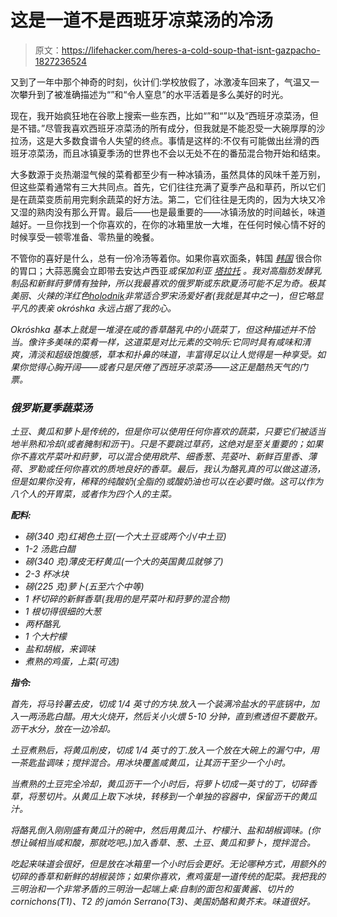 # 这是一道不是西班牙凉菜汤的冷汤

> 原文：<https://lifehacker.com/heres-a-cold-soup-that-isnt-gazpacho-1827236524>

又到了一年中那个神奇的时刻，伙计们:学校放假了，冰激凌车回来了，气温又一次攀升到了被准确描述为“”和“令人窒息”的水平活着是多么美好的时光。



现在，我开始疯狂地在谷歌上搜索一些东西，比如“”和“”以及“西班牙凉菜汤，但是不错。”尽管我喜欢西班牙凉菜汤的所有成分，但我就是不能忍受一大碗厚厚的沙拉汤，这是大多数食谱令人失望的终点。事情是这样的:不仅有可能做出丝滑的西班牙凉菜汤，而且冰镇夏季汤的世界也不会以无处不在的番茄混合物开始和结束。

大多数源于炎热潮湿气候的菜肴都至少有一种冰镇汤，虽然具体的风味千差万别，但这些菜肴通常有三大共同点。首先，它们往往充满了夏季产品和草药，所以它们是在蔬菜变质前用完剩余蔬菜的好方法。第二，它们往往是无肉的，因为大块又冷又湿的熟肉没有那么开胃。最后——也是最重要的——冰镇汤放的时间越长，味道越好。一旦你找到一个你喜欢的，在你的冰箱里放一大堆，在任何时候心情不好的时候享受一顿零准备、零热量的晚餐。

不管你的喜好是什么，总有一份冷汤等着你。如果你喜欢面条，韩国 [*韩国*](https://www.maangchi.com/recipe/naengmyeon) 很合你的胃口；大蒜恶魔会立即带去安达卢西亚[](https://www.seriouseats.com/recipes/2017/07/ajo-blanco-spanish-bread-almond-cold-soup-recipe.html)*或保加利亚 [*塔拉托*](http://www.geniuskitchen.com/recipe/tarator-bulgarian-cold-cucumber-soup-62181) *。我对高脂肪发酵乳制品和新鲜莳萝情有独钟，所以我最喜欢的俄罗斯或东欧夏汤可能不足为奇。极其美丽、火辣的洋红色[*holodnik*](https://natashaskitchen.com/holodnik-russian-cold-soup/)非常适合罗宋汤爱好者(我就是其中之一)，但它略显平凡的表亲 *okróshka* 永远占据了我的心。**

*Okróshka 基本上就是一堆浸在咸的香草酪乳中的小蔬菜丁，但这种描述并不恰当。像许多美味的菜肴一样，这道菜是对比元素的交响乐:它同时具有咸味和清爽，清淡和超级饱腹感，草本和扑鼻的味道，丰富得足以让人觉得是一种享受。如果你觉得心胸开阔——或者只是厌倦了西班牙凉菜汤——这正是酷热天气的门票。*

### *俄罗斯夏季蔬菜汤*

*土豆、黄瓜和萝卜是传统的，但是你可以使用任何你喜欢的蔬菜，只要它们被适当地半熟和冷却(或者腌制和沥干)。只是不要跳过草药，这绝对是至关重要的；如果你不喜欢芹菜叶和莳萝，可以混合使用欧芹、细香葱、芫荽叶、新鲜百里香、薄荷、罗勒或任何你喜欢的质地良好的香草。最后，我认为酪乳真的可以做这道汤，但是如果你没有，稀释的纯酸奶(全脂的)或酸奶油也可以在必要时做。这可以作为八个人的开胃菜，或者作为四个人的主菜。*

***配料:***

*   *磅(340 克)红褐色土豆(一个大土豆或两个小/中土豆)* 
*   *1-2 汤匙白醋* 
*   *磅(340 克)薄皮无籽黄瓜(一个大的英国黄瓜就够了)* 
*   *2-3 杯冰块* 
*   *磅(225 克)萝卜(五至六个中等)* 
*   *1 杯切碎的新鲜香草(我用的是芹菜叶和莳萝的混合物)* 
*   *1 根切得很细的大葱* 
*   *两杯酪乳* 
*   *1 个大柠檬* 
*   *盐和胡椒，来调味* 
*   *煮熟的鸡蛋，上菜(可选)*

***指令:***

*首先，将马铃薯去皮，切成 1/4 英寸的方块.放入一个装满冷盐水的平底锅中，加入一两汤匙白醋。用大火烧开，然后关小火煨 5-10 分钟，直到煮透但不要散开。沥干水分，放在一边冷却。*

*土豆煮熟后，将黄瓜削皮，切成 1/4 英寸的丁.放入一个放在大碗上的漏勺中，用一茶匙盐调味；搅拌混合。用冰块覆盖咸黄瓜，让其沥干至少一个小时。*

*当煮熟的土豆完全冷却，黄瓜沥干一个小时后，将萝卜切成一英寸的丁，切碎香草，将葱切片。从黄瓜上取下冰块，转移到一个单独的容器中，保留沥干的黄瓜汁。*

*将酪乳倒入刚刚盛有黄瓜汁的碗中，然后用黄瓜汁、柠檬汁、盐和胡椒调味。(你想让碱相当咸和酸，那就吃吧。)加入香草、葱、土豆、黄瓜和萝卜，搅拌混合。*

*吃起来味道会很好，但是放在冰箱里一个小时后会更好。无论哪种方式，用额外的切碎的香草和新鲜的胡椒装饰；如果你喜欢，煮鸡蛋是一道传统的配菜。我把我的三明治和一个非常矛盾的三明治一起端上桌:自制的面包和蛋黄酱、切片的 cornichons(T1)、T2 的 jamón Serrano(T3)、美国奶酪和黄芥末。味道很好。*